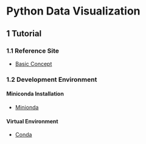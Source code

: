 # Python Data Visualization

## 1 Tutorial
### 1.1 Reference Site
* <a href="https://www.geeksforgeeks.org/python-data-visualization-tutorial/#python-libraries-for-data-visualization"> Basic Concept </a>

### 1.2 Development Environment 
#### Miniconda Installation
* <a href="https://docs.anaconda.com/miniconda/install/"> Minionda </a>
#### Virtual Environment
* <a href="https://docs.conda.io/projects/conda/en/latest/user-guide/tasks/manage-environments.html"> Conda </a>
